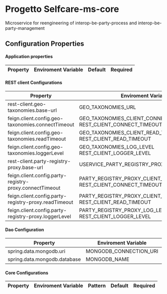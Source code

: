 # Progetto Selfcare-ms-core
Microservice for reengineering of interop-be-party-process and interop-be-party-management


## Configuration Properties

#### Application properties

| **Property** | **Enviroment Variable** | **Default** | **Required** |
|--------------|-------------------------|-------------|:------------:|


#### REST client Configurations

| **Property**                                             | **Enviroment Variable**                                                    | **Default**                                                                                                                                                                                                                       | **Required**   |
|----------------------------------------------------------|----------------------------------------------------------------------------|-----------------------------------------------------------------------------------------------------------------------------------------------------------------------------------------------------------------------------------|:--------------:|
| rest-client.geo-taxonomies.base-url                      | GEO_TAXONOMIES_URL                                                         | <a name= "default property"></a>[default_property](https://github.com/pagopa/selfcare-ms-core/blob/919723ef4738a77f258cd69d34f5f1a0c8886f14/connector/rest/src/main/resources/config/geo-taxonomies-rest-client.properties)       |      yes       |
| feign.client.config.geo-taxonomies.connectTimeout        | GEO_TAXONOMIES_CLIENT_CONNECT_TIMEOUT<br>REST_CLIENT_CONNECT_TIMEOUT       | <a name= "default property"></a>[default_property](https://github.com/pagopa/selfcare-ms-core/blob/919723ef4738a77f258cd69d34f5f1a0c8886f14/connector/rest/src/main/resources/config/geo-taxonomies-rest-client.properties)       |      yes       |
| feign.client.config.geo-taxonomies.readTimeout           | GEO_TAXONOMIES_CLIENT_READ_TIMEOUT<br>REST_CLIENT_READ_TIMEOUT             | <a name= "default property"></a>[default_property](https://github.com/pagopa/selfcare-ms-core/blob/919723ef4738a77f258cd69d34f5f1a0c8886f14/connector/rest/src/main/resources/config/geo-taxonomies-rest-client.properties)       |      yes       |
| feign.client.config.geo-taxonomies.loggerLevel           | GEO_TAXONOMIES_LOG_LEVEL<br>REST_CLIENT_LOGGER_LEVEL                       | <a name= "default property"></a>[default_property](https://github.com/pagopa/selfcare-ms-core/blob/919723ef4738a77f258cd69d34f5f1a0c8886f14/connector/rest/src/main/resources/config/geo-taxonomies-rest-client.properties)       |      yes       |
| rest-client.party-registry-proxy.base-url                | USERVICE_PARTY_REGISTRY_PROXY_URL                                          | <a name= "default property"></a>[default_property](https://github.com/pagopa/selfcare-ms-core/blob/919723ef4738a77f258cd69d34f5f1a0c8886f14/connector/rest/src/main/resources/config/party-registry-proxy-rest-client.properties) |      yes       |
| feign.client.config.party-registry-proxy.connectTimeout  | PARTY_REGISTRY_PROXY_CLIENT_CONNECT_TIMEOUT<br>REST_CLIENT_CONNECT_TIMEOUT | <a name= "default property"></a>[default_property](https://github.com/pagopa/selfcare-ms-core/blob/919723ef4738a77f258cd69d34f5f1a0c8886f14/connector/rest/src/main/resources/config/party-registry-proxy-rest-client.properties) |      yes       |
| feign.client.config.party-registry-proxy.readTimeout     | PARTY_REGISTRY_PROXY_CLIENT_READ_TIMEOUT<br>REST_CLIENT_READ_TIMEOUT       | <a name= "default property"></a>[default_property](https://github.com/pagopa/selfcare-ms-core/blob/919723ef4738a77f258cd69d34f5f1a0c8886f14/connector/rest/src/main/resources/config/party-registry-proxy-rest-client.properties) |      yes       |
| feign.client.config.party-registry-proxy.loggerLevel     | PARTY_REGISTRY_PROXY_LOG_LEVEL<br>REST_CLIENT_LOGGER_LEVEL                 | <a name= "default property"></a>[default_property](https://github.com/pagopa/selfcare-ms-core/blob/919723ef4738a77f258cd69d34f5f1a0c8886f14/connector/rest/src/main/resources/config/party-registry-proxy-rest-client.properties) |      yes       |


#### Dao Configuration

| **Property**                 | **Enviroment Variable**   | **Default**                                                                                                                                                                      | **Required**   |
|------------------------------|---------------------------|----------------------------------------------------------------------------------------------------------------------------------------------------------------------------------|:--------------:|
| spring.data.mongodb.uri      | MONGODB_CONNECTION_URI    | <a name= "default property"></a>[default_property](https://github.com/pagopa/selfcare-ms-product/blob/release-dev/connector/dao/src/main/resources/config/dao-config.properties) |      yes       |
| spring.data.mongodb.database | MONGODB_NAME              | <a name= "default property"></a>[default_property](https://github.com/pagopa/selfcare-ms-product/blob/release-dev/connector/dao/src/main/resources/config/dao-config.properties) |      yes       |



#### Core Configurations

| **Property** | **Enviroment Variable** | **Pattern**  | **Default** | **Required**   |
|--------------|-------------------------|--------------|-------------|:--------------:|
